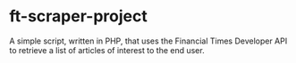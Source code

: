# ft-scraper-project
A simple script, written in PHP, that uses the Financial Times Developer API to retrieve a list of articles of interest to the end user.
